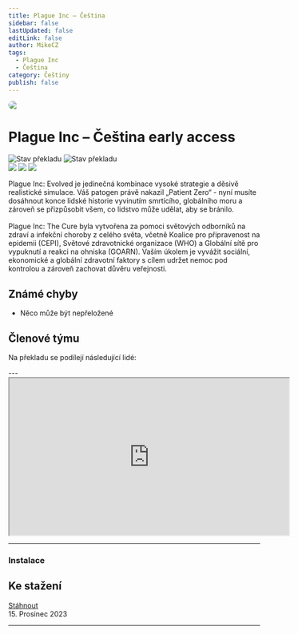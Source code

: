 ```yaml
---
title: Plague Inc – Čeština
sidebar: false
lastUpdated: false
editLink: false
author: MikeCZ
tags:
  - Plague Inc
  - Čeština
category: Češtiny
publish: false
---
```

<script setup lang="ts">
const people = {
  lead: [
    { name: "MikeCZ", role: "Vedení projektu"}
  ],
  l10n: [
    { name: "Papu", role: "Překlad"},
    { name: "Rescue", role: "Překlad"},
    { name: "Tedus", role: "Překlad"},
    { name: "Janonas", role: "Překlad"},
    { name: "Papu", role: "Korektura"},
    { name: "null", role: "Korektura"},
  ],
  support: [
    { name: "Martin3D", role: "Technika, fonty"},
  ],
  partners: [
    { name: "FlyGunCZ", role: "Promo"}
  ]
};
</script>

<div class="banner" style="border-radius: 16px; overflow: hidden; margin-bottom: 16px;">
  <img src="https://i.imgur.com/BlpSGnq.jpg">
</div>

# Plague Inc – Čeština <el-tag type="warning" effect="dark" round>early access</el-tag>

![Stav překladu](https://img.shields.io/badge/přeloženo-100%25-darkgreen?style=for-the-badge)
![Stav překladu](https://img.shields.io/badge/korektura-1%25-gold?style=for-the-badge)<br>
![](https://img.shields.io/badge/herní%20klient-Steam-grey?style=for-the-badge) 
![](https://img.shields.io/badge/verze%20hry-1.19.1.0-grey?style=for-the-badge) 
![](https://img.shields.io/badge/verze%20překladu-0.7.2-grey?style=for-the-badge)
<!-- <img src="https://weblate.prekladyher.eu/widget/starfield/starfield/cs/svg-badge.svg" alt="Stav překladu"> -->

Plague Inc: Evolved je jedinečná kombinace vysoké strategie a děsivě realistické simulace. Váš patogen právě nakazil „Patient Zero“ - nyní musíte dosáhnout konce lidské historie vyvinutím smrtícího, globálního moru a zároveň se přizpůsobit všem, co lidstvo může udělat, aby se bránilo.
<br><br>
Plague Inc: The Cure byla vytvořena za pomoci světových odborníků na zdraví a infekční choroby z celého světa, včetně Koalice pro připravenost na epidemii (CEPI), Světové zdravotnické organizace (WHO) a Globální sítě pro vypuknutí a reakci na ohniska (GOARN). Vaším úkolem je vyvážit sociální, ekonomické a globální zdravotní faktory s cílem udržet nemoc pod kontrolou a zároveň zachovat důvěru veřejnosti.

## Známé chyby
- Něco může být nepřeložené <br />


## Členové týmu

Na překladu se podílejí následující lidé:

<PTeamMembers :members="people.lead" />

<PTeamMembers :members="people.l10n" />

<PTeamMembers :members="people.support" />

<PTeamMembers :members="people.partners" />
---
<div class="video-container">
<iframe width="560" height="315" src="https://www.youtube.com/embed/videoseries?si=SsTbQcXs7E_c1tyn&amp;list=PLDyEBUIwzAFAYZXa2alKi_ArKGt2HVuw1" frameborder="1" allow="accelerometer; autoplay; clipboard-write; encrypted-media; gyroscope; picture-in-picture" allowfullscreen></iframe>
</div>

---
### Instalace


## Ke stažení
[Stáhnout](https://www.dropbox.com/sh/d26pxc72en77ipg/AAAV0iAZKVGZrmA9-wyyEaXKa?dl=0) <br />
15. Prosinec 2023


---
